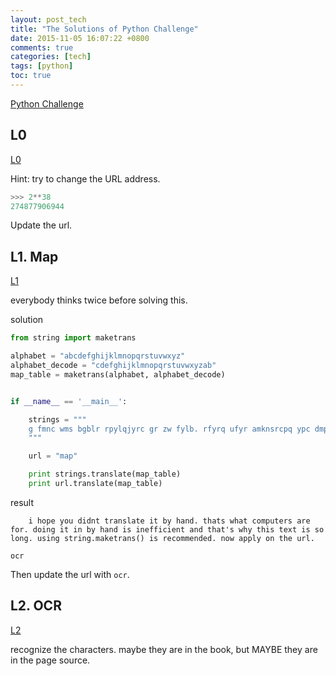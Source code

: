 ```yaml
---
layout: post_tech
title: "The Solutions of Python Challenge"
date: 2015-11-05 16:07:22 +0800
comments: true
categories: [tech]
tags: [python]
toc: true
---
```


[Python Challenge](http://www.pythonchallenge.com)

## L0

[L0](http://www.pythonchallenge.com/pc/def/0.html)

Hint: try to change the URL address.

```python
>>> 2**38
274877906944
```


Update the url.

## L1. Map

[L1](http://www.pythonchallenge.com/pc/def/map.html)

everybody thinks twice before solving this.

solution

```python
from string import maketrans

alphabet = "abcdefghijklmnopqrstuvwxyz"
alphabet_decode = "cdefghijklmnopqrstuvwxyzab"
map_table = maketrans(alphabet, alphabet_decode)


if __name__ == '__main__':

    strings = """
    g fmnc wms bgblr rpylqjyrc gr zw fylb. rfyrq ufyr amknsrcpq ypc dmp. bmgle gr gl zw fylb gq glcddgagclr ylb rfyr'q ufw rfgq rcvr gq qm jmle. sqgle qrpgle.kyicrpylq() gq pcamkkclbcb. lmu ynnjw ml rfc spj.
    """

    url = "map"

    print strings.translate(map_table)
    print url.translate(map_table)
```

result

```
    i hope you didnt translate it by hand. thats what computers are for. doing it in by hand is inefficient and that's why this text is so long. using string.maketrans() is recommended. now apply on the url.

ocr
```

Then update the url with `ocr`.

## L2. OCR

[L2](http://www.pythonchallenge.com/pc/def/ocr.html)

recognize the characters. maybe they are in the book, 
but MAYBE they are in the page source.

```python

```
